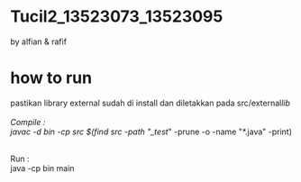 # Tucil2_13523073_13523095

by alfian & rafif

# how to run

pastikan library external sudah di install dan diletakkan pada src/external*lib
<br><br>Compile : <br>
javac -d bin -cp src $(find src -path "\_test*" -prune -o -name "\*.java" -print)

<br>Run : <br>
java -cp bin main
